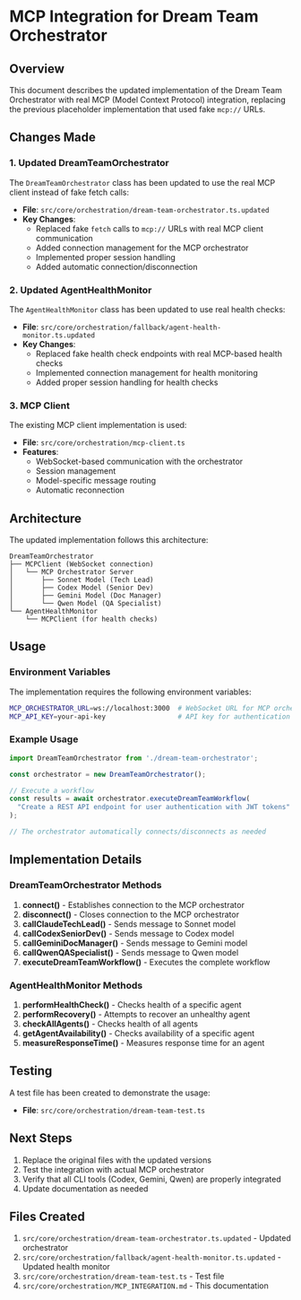 # MCP Integration for Dream Team Orchestrator

## Overview

This document describes the updated implementation of the Dream Team Orchestrator with real MCP (Model Context Protocol) integration, replacing the previous placeholder implementation that used fake `mcp://` URLs.

## Changes Made

### 1. Updated DreamTeamOrchestrator

The `DreamTeamOrchestrator` class has been updated to use the real MCP client instead of fake fetch calls:

- **File**: `src/core/orchestration/dream-team-orchestrator.ts.updated`
- **Key Changes**:
  - Replaced fake `fetch` calls to `mcp://` URLs with real MCP client communication
  - Added connection management for the MCP orchestrator
  - Implemented proper session handling
  - Added automatic connection/disconnection

### 2. Updated AgentHealthMonitor

The `AgentHealthMonitor` class has been updated to use real health checks:

- **File**: `src/core/orchestration/fallback/agent-health-monitor.ts.updated`
- **Key Changes**:
  - Replaced fake health check endpoints with real MCP-based health checks
  - Implemented connection management for health monitoring
  - Added proper session handling for health checks

### 3. MCP Client

The existing MCP client implementation is used:

- **File**: `src/core/orchestration/mcp-client.ts`
- **Features**:
  - WebSocket-based communication with the orchestrator
  - Session management
  - Model-specific message routing
  - Automatic reconnection

## Architecture

The updated implementation follows this architecture:

```
DreamTeamOrchestrator
├── MCPClient (WebSocket connection)
│   └── MCP Orchestrator Server
│       ├── Sonnet Model (Tech Lead)
│       ├── Codex Model (Senior Dev)
│       ├── Gemini Model (Doc Manager)
│       └── Qwen Model (QA Specialist)
└── AgentHealthMonitor
    └── MCPClient (for health checks)
```

## Usage

### Environment Variables

The implementation requires the following environment variables:

```bash
MCP_ORCHESTRATOR_URL=ws://localhost:3000  # WebSocket URL for MCP orchestrator
MCP_API_KEY=your-api-key                  # API key for authentication
```

### Example Usage

```typescript
import DreamTeamOrchestrator from './dream-team-orchestrator';

const orchestrator = new DreamTeamOrchestrator();

// Execute a workflow
const results = await orchestrator.executeDreamTeamWorkflow(
  "Create a REST API endpoint for user authentication with JWT tokens"
);

// The orchestrator automatically connects/disconnects as needed
```

## Implementation Details

### DreamTeamOrchestrator Methods

1. **connect()** - Establishes connection to the MCP orchestrator
2. **disconnect()** - Closes connection to the MCP orchestrator
3. **callClaudeTechLead()** - Sends message to Sonnet model
4. **callCodexSeniorDev()** - Sends message to Codex model
5. **callGeminiDocManager()** - Sends message to Gemini model
6. **callQwenQASpecialist()** - Sends message to Qwen model
7. **executeDreamTeamWorkflow()** - Executes the complete workflow

### AgentHealthMonitor Methods

1. **performHealthCheck()** - Checks health of a specific agent
2. **performRecovery()** - Attempts to recover an unhealthy agent
3. **checkAllAgents()** - Checks health of all agents
4. **getAgentAvailability()** - Checks availability of a specific agent
5. **measureResponseTime()** - Measures response time for an agent

## Testing

A test file has been created to demonstrate the usage:

- **File**: `src/core/orchestration/dream-team-test.ts`

## Next Steps

1. Replace the original files with the updated versions
2. Test the integration with actual MCP orchestrator
3. Verify that all CLI tools (Codex, Gemini, Qwen) are properly integrated
4. Update documentation as needed

## Files Created

1. `src/core/orchestration/dream-team-orchestrator.ts.updated` - Updated orchestrator
2. `src/core/orchestration/fallback/agent-health-monitor.ts.updated` - Updated health monitor
3. `src/core/orchestration/dream-team-test.ts` - Test file
4. `src/core/orchestration/MCP_INTEGRATION.md` - This documentation